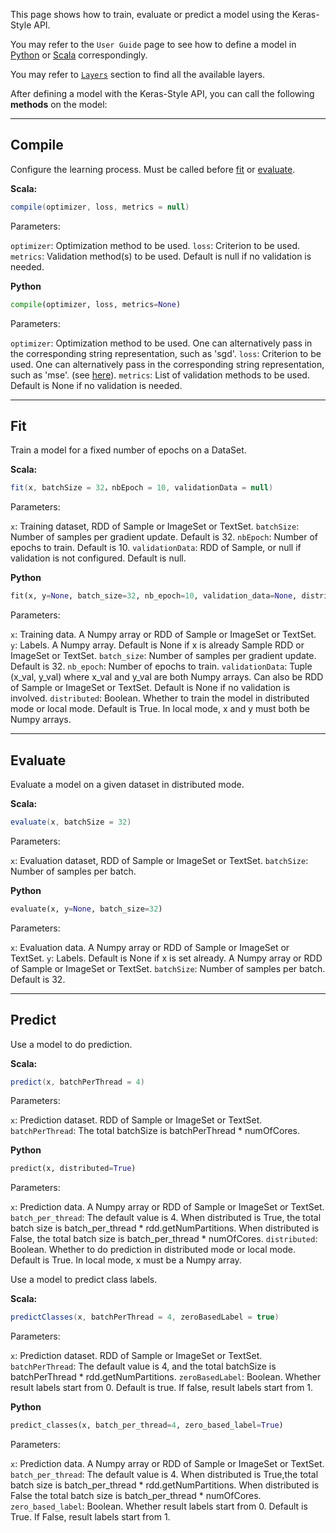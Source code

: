 This page shows how to train, evaluate or predict a model using the Keras-Style API.

You may refer to the `User Guide` page to see how to define a model in [Python](../keras-api-python/) or [Scala](../keras-api-scala/) correspondingly.

You may refer to [`Layers`](../Layers/core/) section to find all the available layers.

After defining a model with the Keras-Style API, you can call the following __methods__ on the model:


---
## **Compile**

Configure the learning process. Must be called before [fit](#fit) or [evaluate](#evaluate).

**Scala:**
```scala
compile(optimizer, loss, metrics = null)
```

Parameters:

`optimizer`: Optimization method to be used.
`loss`: Criterion to be used.
`metrics`: Validation method(s) to be used. Default is null if no validation is needed.

**Python**
```python
compile(optimizer, loss, metrics=None)
```

Parameters:

`optimizer`: Optimization method to be used. One can alternatively pass in the corresponding string representation, such as 'sgd'.
`loss`: Criterion to be used. One can alternatively pass in the corresponding string representation, such as 'mse'. (see [here](objectives/#available-objectives)).
`metrics`: List of validation methods to be used. Default is None if no validation is needed.

---
## **Fit**

Train a model for a fixed number of epochs on a DataSet.

**Scala:**
```scala
fit(x, batchSize = 32，nbEpoch = 10, validationData = null)
```

Parameters:

`x`: Training dataset, RDD of Sample or ImageSet or TextSet.
`batchSize`: Number of samples per gradient update. Default is 32.
`nbEpoch`: Number of epochs to train. Default is 10.
`validationData`: RDD of Sample, or null if validation is not configured. Default is null.

**Python**
```python
fit(x, y=None, batch_size=32, nb_epoch=10, validation_data=None, distributed=True)
```

Parameters:

`x`: Training data. A Numpy array or RDD of Sample or ImageSet or TextSet.
`y`: Labels. A Numpy array. Default is None if x is already Sample RDD or ImageSet or TextSet.
`batch_size`: Number of samples per gradient update. Default is 32.
`nb_epoch`: Number of epochs to train.
`validationData`: Tuple (x_val, y_val) where x_val and y_val are both Numpy arrays.
                    Can also be RDD of Sample or ImageSet or TextSet.
                    Default is None if no validation is involved.
`distributed`: Boolean. Whether to train the model in distributed mode or local mode.
                 Default is True. In local mode, x and y must both be Numpy arrays.

---
## **Evaluate**

Evaluate a model on a given dataset in distributed mode.

**Scala:**
```scala
evaluate(x, batchSize = 32)
```

Parameters:

`x`: Evaluation dataset, RDD of Sample or ImageSet or TextSet.
`batchSize`: Number of samples per batch.

**Python**
```python
evaluate(x, y=None, batch_size=32)
```

Parameters:

`x`: Evaluation data. A Numpy array or RDD of Sample or ImageSet or TextSet.
`y`: Labels. Default is None if x is set already. A Numpy array or RDD of Sample or ImageSet or TextSet.
`batchSize`: Number of samples per batch. Default is 32.

---
## **Predict**

Use a model to do prediction.

**Scala:**
```scala
predict(x, batchPerThread = 4)
```

Parameters:

`x`: Prediction dataset. RDD of Sample or ImageSet or TextSet.
`batchPerThread`: The total batchSize is batchPerThread * numOfCores.

**Python**
```python
predict(x, distributed=True)
```

Parameters:

`x`: Prediction data. A Numpy array or RDD of Sample or ImageSet or TextSet.
`batch_per_thread`:
        The default value is 4.
        When distributed is True, the total batch size is batch_per_thread * rdd.getNumPartitions.
        When distributed is False, the total batch size is batch_per_thread * numOfCores.
`distributed`: Boolean. Whether to do prediction in distributed mode or local mode.
                 Default is True. In local mode, x must be a Numpy array.
                 
Use a model to predict class labels.

**Scala:**
```scala
predictClasses(x, batchPerThread = 4, zeroBasedLabel = true)
```

Parameters:

`x`: Prediction dataset. RDD of Sample or ImageSet or TextSet.
`batchPerThread`: The default value is 4, and the total batchSize is batchPerThread * rdd.getNumPartitions.
`zeroBasedLabel`: Boolean. Whether result labels start from 0. Default is true. If false, result labels start from 1.

**Python**
```python
predict_classes(x, batch_per_thread=4, zero_based_label=True)
```

Parameters:

`x`: Prediction data. A Numpy array or RDD of Sample or ImageSet or TextSet.
`batch_per_thread`:
        The default value is 4.
        When distributed is True,the total batch size is batch_per_thread * rdd.getNumPartitions.
        When distributed is False the total batch size is batch_per_thread * numOfCores.
`zero_based_label`: Boolean. Whether result labels start from 0.
                      Default is True. If False, result labels start from 1.

